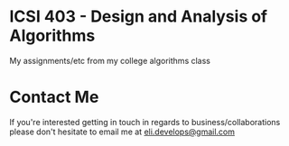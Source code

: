# ICSI 403 - Design and Analysis of Algorithms
My assignments/etc from my college algorithms class

# Contact Me
If you're interested getting in touch in regards to business/collaborations 
please don't hesitate to email me at eli.develops@gmail.com